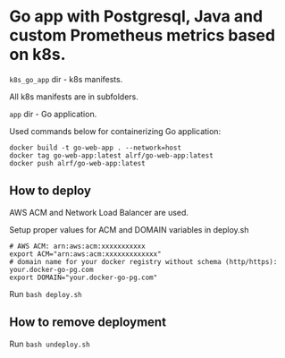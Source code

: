 # Go app with Postgresql, Java and custom Prometheus metrics based on k8s.

`k8s_go_app` dir - k8s manifests.

All k8s manifests are in subfolders.

`app` dir - Go application.

Used commands below for containerizing Go application:

```
docker build -t go-web-app . --network=host
docker tag go-web-app:latest alrf/go-web-app:latest
docker push alrf/go-web-app:latest
```

## How to deploy

AWS ACM and Network Load Balancer are used.

Setup proper values for ACM and DOMAIN variables in deploy.sh

```
# AWS ACM: arn:aws:acm:xxxxxxxxxxx
export ACM="arn:aws:acm:xxxxxxxxxxxxx"
# domain name for your docker registry without schema (http/https): your.docker-go-pg.com
export DOMAIN="your.docker-go-pg.com"
```

Run `bash deploy.sh`

## How to remove deployment

Run `bash undeploy.sh`
